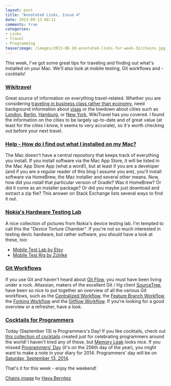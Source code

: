 ```yaml
---
layout: post
title: "Annotated Links, Issue 4"
date: 2013-09-13 08:11
comments: true
categories: 
- Links
- Travel
- Programming
teaserimage: /images/2013-08-10-annotated-links-for-week-32/chains.jpg
---
```


This week, I've got some great tips for traveling and finding out what's installed on your Mac. We'll also look at mobile testing, Git workflows and - cocktails!

<!-- more -->

### [Wikitravel](http://wikitravel.org/)
Great source of information on everything travel-related. Whether you are considering [traveling in business class rather than economy](http://wikitravel.org/en/First_and_business_class_travel), need background information about [visas](http://wikitravel.org/en/Visa) or the lowdown about cities such as [London](http://wikitravel.org/en/London), [Berlin](http://wikitravel.org/en/Berlin), [Hamburg](http://wikitravel.org/en/Hamburg), or [New York](http://wikitravel.org/en/New_York), WikiTravel has you covered. I found the information on the cities to be largely up-to-date and of great value (at least for the cities I know, it seems to very accurate), so it's worth checking out before your next travel.

### [Help - How do I find out what I installed on my Mac?](http://apple.stackexchange.com/questions/71232/how-do-i-find-what-packages-ive-installed-via-terminal)
The Mac doesn't have a central repository that keeps track of everything you install. If you install software via the Mac App Store, it will be listed in the Mac App Store App (what a word!), but at least if you are a developer (and if you are a regular reader of this blog I assume you are), you'll install software via HomeBrew, the Mac installer and several other means. Now, how did you nstall that particular version of Gradle? Was it HomeBrew? Or did it come as an installer package? Or did you maybe just download and extract a zip file? This answer on Stack Exchange lists several ways to find it out.

### [Nokia's Hardware Testing Lab](https://www.facebook.com/media/set/?set=a.557107127670270.1073741828.100686616645659&type=3)
A nice collection of pictures from Nokia's device testing lab. I'm tempted to call this the "Device Torture Chamber". If you're not so much interested in testing devic hardware, but rather software, you should have a look at these, too:
* [Mobile Test Lab by Etsy](http://codeascraft.com/2013/08/09/mobile-device-lab/)
* [Mobile Test Rig by Zühlke](http://blog.zuehlke.com/app-testing-going-physical-entwicklung-eines-mobile-teststands/)

### [Git Workflows](https://www.atlassian.com/git/workflows)
If you use Git and haven't heard about [Git Flow](http://nvie.com/posts/a-successful-git-branching-model/), you must have been living under a rock. Atlassian, makers of the excellent Git / Hg client [SourceTree](http://www.sourcetreeapp.com), have been so nice to put together an overview of all the various Git workflows, such as the [Centralized Workflow](https://www.atlassian.com/git/workflows#!workflow-centralized), the [Feature Branch Workflow](https://www.atlassian.com/git/workflows#!workflow-feature-branch), the [Forking Workflow](https://www.atlassian.com/git/workflows#!workflow-forking) and the [Gitflow Workflow](https://www.atlassian.com/git/workflows#!workflow-gitflow). If you're looking for a good overview or a refresher, have a look.

### [Cocktails for Programmers](https://github.com/the-teacher/cocktails_for_programmers/blob/master/cocktails_for_programers.md)
Today (September 13) is Programmers's Day! If you like cocktails, check out [this collection of cocktails](https://github.com/the-teacher/cocktails_for_programmers/blob/master/cocktails_for_programers.md) created just for celebrating programmers around the world!
I haven't tried any of these, but [Memory Leak](https://github.com/the-teacher/cocktails_for_programmers/blob/master/cocktails_for_programers.md#memory-leak) looks nice. If you missed [Programmers' Day](http://en.wikipedia.org/wiki/Programmers'_Day) (it's on the 256th day of the year), you might want to make a note in your diary for 2014. Programmers' day will be on [Saturday, September 13, 2014](http://www.timeanddate.com/holidays/world/international-programmers-day).

That's it for this week - enjoy the weekend!

[Chains image](http://www.flickr.com/photos/h20tubig/9376203024/) by [Haya Bernitez](http://www.flickr.com/photos/h20tubig/)